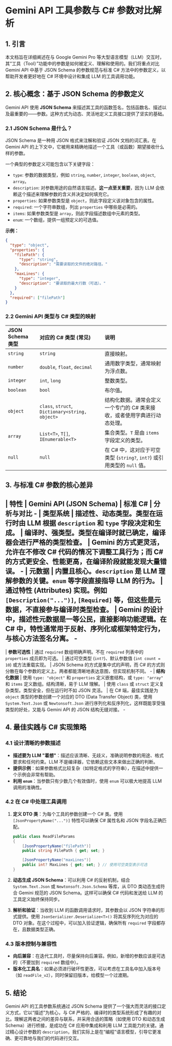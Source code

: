 # Gemini API 工具参数与 C# 参数对比解析

## 1. 引言

本文档旨在详细阐述在与 Google Gemini Pro 等大型语言模型（LLM）交互时，其“工具（Tool）”功能中的参数是如何被定义、理解和使用的。我们将重点对比 Gemini API 中基于 JSON Schema 的参数规范与标准 C# 方法中的参数定义，以帮助开发者更好地在 C# 环境中设计和集成 LLM 的工具调用功能。

## 2. 核心概念：基于 JSON Schema 的参数定义

Gemini API 使用 **JSON Schema** 来描述其工具的函数签名，包括函数名、描述以及最重要的——参数。这种方式为动态、灵活地定义工具接口提供了坚实的基础。

### 2.1 JSON Schema 是什么？

JSON Schema 是一种用 JSON 格式来注解和验证 JSON 文档的词汇表。在 Gemini API 的上下文中，它被用来精确地描述一个工具（或函数）期望接收什么样的参数。

一个典型的参数定义可能包含以下关键字段：

-   `type`: 参数的数据类型，例如 `string`, `number`, `integer`, `boolean`, `object`, `array`。
-   `description`: 对参数用途的自然语言描述。**这一点至关重要**，因为 LLM 会依赖这个描述来理解参数的含义并决定如何填充它。
-   `properties`: 如果参数类型是 `object`，则此字段定义该对象包含的属性。
-   `required`: 一个字符串数组，列出 `properties` 中哪些是必需的。
-   `items`: 如果参数类型是 `array`，则此字段描述数组中元素的类型。
-   `enum`: 一个数组，提供一组预定义的可选值。

**示例：**

```json
{
  "type": "object",
  "properties": {
    "filePath": {
      "type": "string",
      "description": "需要读取的文件的绝对路径。"
    },
    "maxLines": {
      "type": "integer",
      "description": "要读取的最大行数（可选）。"
    }
  },
  "required": ["filePath"]
}
```

### 2.2 Gemini API 类型与 C# 类型的映射

| JSON Schema 类型 | 对应的 C# 类型 (常见)                                | 说明                                                                                                                            |
| :--------------- | :--------------------------------------------------- | :------------------------------------------------------------------------------------------------------------------------------ |
| `string`         | `string`                                             | 直接映射。                                                                                                                      |
| `number`         | `double`, `float`, `decimal`                         | 通用数字类型，通常映射为浮点数。                                                                                                |
| `integer`        | `int`, `long`                                        | 整数类型。                                                                                                                      |
| `boolean`        | `bool`                                               | 布尔值。                                                                                                                        |
| `object`         | `class`, `struct`, `Dictionary<string, object>`      | 结构化数据。通常会定义一个专门的 C# 类来接收，或者使用字典进行动态处理。                                                          |
| `array`          | `List<T>`, `T[]`, `IEnumerable<T>`                   | 集合类型。`T` 是由 `items` 字段定义的类型。                                                                                     |
| `null`           | `null`                                               | 在 C# 中，这对应于可空类型 (`string?`, `int?`) 或引用类型的 `null` 值。                                                           |

## 3. 与标准 C# 参数的核心差异

| 特性               | Gemini API (JSON Schema)                                                                                             | 标准 C#                                                                                                                            | 分析与对比                                                                                                                                                                                                                                                                                                                                                                                                                                                                                                                                                                                                                                                                                                                                                                                                                                                                                                                                                                                                                                                                                                                                                                                                                                                                                                                                                                                                                                                                                                                                                                                                                                                                                                                                                                                                                                                                                                                                                                                                                                                                                                                                                                                                                                                                                                                                                                                                                                                                                                                                                                                                                                                                                                                                                                                                                                                                                                                                                                                                                                                                                                                                                                                                                                                                                                                                                                                                                                                                                                                                                                                                                                                                                                                                                                                                                                                                                                                                                                                                                                                                                                                                                                                                                                                                                                                                                                                                                                                                                                                                                                                                                                                                                                                                                                                                                                                                                                                                                                                                                                                                                                                                                                                                                                                                                                                                                                                                                                                                                                                                                                                                                                                                                                                                                                                                                                                                                                                                                                                                                                                                                                                                                                                                                                                                                                                                                                                                                                                                                                                                                                                                                                                                                                                                                                                                                                                                                                                                                                                                                                                                                                                                                                                                                                                                                                                                                                                                                                                                                                                                                                                                                                                                                                                                                                                                                                                                                                                                                                                                                                                                                                                                                                                                                                                                                                                                                                                                                                                                                                                                                                                                                                                                                                                                                                                                                                                                                                                                                                                                                                                                                                                                                                                                                                                                                                                                                                                                                                                                                                                                                                                                                                                                                                                                                                                                                                                                                                                                                                                                                                                                                                                                                                                                                                                                                                                                                                                                                                                                                                                                                                                                                                                                                                                                                                                                                                                                                                                                                                                                                                                                                                                                                                                                                                                                                                                                                                                                                                                                                                                                                                                                                                                                                                                                                                                                                                                                                                                                                                                                                                                                                                                                                                                                                                                                                                                                                                                                                                                                                                                                                                                                                                                                                                                                                                                                                                                                                                                                                                                                                                                                                                                                                                                                                                                                                                                                                                                                                                                                                                                                                                                                                                                                                                                                                                                                                                                                                                                                                                                                                                                                                                                                                                                                                                                                                                                                                                                                                                                                                                                                                                                                                                                                                                                                                                                                                                                                                                                                                                                                                                                                                                                                                                                                                                                                                                                                                                                                                                                                                                                                                                                                                                                                                                                                                                                                                                                                                                                                                                                                                                                                                                                                                                                                                                                                                                                                                                                                                                                                                                                                                                                                                                                                                                                                                                                                                                                                                                                                                                                                                                                                                                                                                                                                                                                                                                                                                                                                                                                                                                                                                                                                                                                                                                                                                                                                                                                                                                                                                                                                                                                                                                                                                                                                                                                                                                                                                                                                                                                                                                                                                                                                                                                                                                                                                                                                                                                                                                                                                                                                                                                                                                                                                                                                                                                                                                                                                                                                                                                                                                                                                                                                                                                                                                                                                                                                                                                                                                                                                                                                                                                                                                                                                                                                                                                                                                                                                                                                                                                                                                                                                                                                                                                                                                                                                                                                                                                                                                                                                                                                                                                                                                                                                                                                                                                                                                                                                                                                                                                                                                                                                                                                                                                                                                                                                                                                                                                                                                                                                                                                                                                                                                                                                                                                                                                                                                                                                                                                                                                                                                                                                                                                                                                                                                                                                                                                                                                                                                                                                                                                                                                                                                                                                                                                                                                                                                                                                                                                                                                                                                                                                                                                                                                                                                                                                                                                                                                                                                                                                                                                                                                                                                                                                                                                                                                                                                                                                                                                                                                                                                                                                                                                                                                                                                                                                                                                                                                                                                                                                                                                                                                                                                                                                                                                                                                                                                                                                                                                                                                                                                                                                                                                                                                                                                                                                                                                                                                                                                                                                                                                                                                                                                                                                                                                                                                                                                                                                                                                                                                                                                                                                                                                                                                                                                                                                                                                                                                                                                                                                                                                                                                                                                                                                                                                                                                                                                                                                                                                                                                                                                                                                                                                                                                                                                                                                                                                                                                                                                                                                                                                                                                                                                                                                                                                                                                                                                                                                                                                                                                                                                                                                                                                                                                                                                                                                                                                                                                                  -
| **类型系统**       | **描述性、动态类型**。类型在运行时由 LLM 根据 `description` 和 `type` 字段决定和生成。                                   | **编译时、强类型**。类型在编译时就已确定，编译器会进行严格的类型检查。                                                                 | Gemini 的方式更灵活，允许在不修改 C# 代码的情况下调整工具行为；而 C# 的方式更安全、性能更高，在编译阶段就能发现大量错误。                                                                                                                                                                                                                                                                                                                                                                                                                                                                                                                                                                                                                                                                                                                                                                                                                                                                                                                                                                                                                                                                                                                                                                                                                                                                                                                                                                                                                                                                                                                                                                                                                                                                                                                                                                                                                                                                                                                                                                                                                                                                                                                                                                                                                                                                                                                                                                                                                                                                                                                                                                                                                                                                                                                                                                                                                                                                                                                                                                                                                                                                                                                                                                                                                                                                                                                                                                                                                                                                                                                                                                                                                                                                                                                                                                                                                                                                                                                                                                                                                                                                                                                                                                                                                                                                                                                                                                                                                                                                                                                                                                                                                                                                                                                                                                                                                                                                                                                                                                                                                                                                                                                                                                                                                                                                                                                                                                                                                                                                                                                                                                                                                                                                                                                                                                                                                                                                                                                                                                                                                                                                                                                                                                                                                                                                                                                                                                                                                                                                                                                                                                                                                                                                                                                                                                                                                                                                                                                                                                                                                                                                                                                                                                                                                                                                                                                                                                                                                                                                                                                                                                                                                                                                                                                                                                                                                                                                                                                                                                                                                                                                                                                                                                                                                                                                                                                                                                                                                                                                                                                                                                                                                                                                                                                                                                                                                                                                                                                                                                                                                                                                                                                                                                                                                                                                                                                                                                                                                                                                                                                                                                                                                                                                                                                                                                                                                                                                                                                                                                                                                                                                                                                                                                                                                                                                                                                                                                                                                                                                                                                                                                                                                                                                                                                                                                                                                                                                                                                                                                            -
| **元数据**         | **内置且核心**。`description` 是 LLM 理解参数的关键。`enum` 等字段直接指导 LLM 的行为。                               | **通过特性 (Attributes) 实现**。例如 `[Description("...")]`, `[Required]` 等，但这些是元数据，不直接参与编译时类型检查。 | Gemini 的设计中，描述性元数据是一等公民，直接影响功能逻辑。在 C# 中，特性通常用于反射、序列化或框架特定行为，与核心方法签名分离。                                                                                                                                                                                                                                                                                                                                                                                                                                                                                                                                                                                                                                                                                                                                                                                                                                                                                                                                                                                                                                                                                                                                                                                                                                                                                                                                                                                                                                                                                                                                                                                                                                                                                                                                                                                                                                                                                                                                                                                                                                                                                                                                                                                                                                                                                                                                                                                                                                                                                                                                                                                                                                                                                                                                                                                                                                                                                                                                                                                                                                                                                                                                                                                                                                                                                                                                                                                                                                                                                                                                                                                                                                                                                                                                                                                                                                                                                                                                                                                                                                                                                                                                                                                                                                                                                                                                                                                                                                                                                                                                                                                                                                                                                                                                                                                                                                                                                                                                                                                                                                                                                                                                                                                                                                                                                                                                                                                                                                                                                                                                                                                                                                                                                                                                                                                                                                                                                                                                                                                                                                                                                                                                                                                                                                                                                                                                                                                                                                                                                                                                                                                                                                                                                                                                                                                                                                                                                                                                                                                                                                                                                                                                                                                                                                                                                                                                                                                                                                                                                                                                                                                                                                                                                                                                                                                                                                                                                                                                                                                                                                                                                                                                                                                                                                                                                                                                                                                                                                                                                                                                                                                                                                                    -
-
| **参数可选性**     | 通过 `required` 数组明确声明。不在 `required` 列表中的 `properties` 成员即为可选。                                     | 通过可空类型 (`int?`)、默认参数值 (`int count = 10`) 或方法重载实现。                                                              | JSON Schema 的方式是集中式的声明，而 C# 的方式则分散在每个参数的定义上。两者都能清晰地表达意图，但实现机制不同。                                                                                                                                                                                                                                                                                                                                                                                                                                                                                                                                                                                                                                                                                                                                                                                                                                                                                                                                                                                                                                                                                                                                                                                                                                                                                                                                                                                                                                                                                                                                                                                                                                                                                                                                                                                                                                                                                                                                                                                                                                                                                                                                                                                                                                                                                                                                                                                                                                                                                                                                                                                                                                                                                                                                                                                                                                                                                                                                                                                                                                                                                                                                                                                                                                                                                                                                                                                                                                                                                                                                                                                                                                                                                                                                                                                                                                                                                                                                                                                                                                                                                                                                                                                                                                                                                                                                                                                                                                                                                                                                                                                                                                                                                                                                                                                                                                                                                                                                                                                                                                                                                                                                                                                                                                                                                                                                                                                                                                                                                                                                                                                                                                                                                                                                                                                                                                                                                                                                                                                                                                                                                                                                                                                                                                                                                                                                                                                                                                                                                                                                                                                                                                                                                                                                                                                                                                                                                                                                                                                                                                                                                                                                                                                                                                                                                                                                                                                                                                                                                                                                                                                                                                                                                                                                                                                                                                                                                                                                                                                                                                                                                                                                                                                                                                                                                                                                                                                                                                                                                                                                                                                                                                                                                                                                                                                                                                                                                                                                                                                                                                                                                                                                                                                                                                                                                                                                                                                                                                                                                                                                                                                                                                                                                                                                                                                                                                                                                                                                                                                                                                                                                                                                                                                                                                                                                                                                                                                                                                                                                                                                                                                                                                                                                                                                                                                                                                                                                                                                                                                                                                                                                                                                                                                                                                                                                                                                                                                                                                                                                                                                                                                                                                                                                                                                                                                                                                                                                                                                                                                                                                                                                                                                                                                                                                                                                                                                                                                                                                                                                                                                                                                                                                                                                                                                                                                                                                                                                                                                                                                                                                                                                                                                                                                                                                                                                                                                                                                                                                                                                                                                                                                                                                                                                                                                                                                                                                                                                                                                                                                                                                                                                                                                                                                                                                                                                                                                                                                                                                                                                                                                                                                                                                                                                                                                                                                                                                                                                                                                                                                                                                                                                                                                                                                                                                                                                                                                                                                                                                                                                                                                                                                                                                                                                                                                                                                                                                                                                                                                                                                                                                                                                                                                                                                                                                                                                                                                                                                                                                                                                                                                                                                                                                                                                                                                                                                                                                                                                                                                                                                                                                                                                                                                                                                                                                                                                                                                                                                                                                                                                                                                                                                                                                                                                                                                                                                                                                                                                                                                                                                                                                                                                                                                                                                                                                                                                                                                                                                                                                                                                                                                                                                                                                                                                                                                                                                                                                                                                                                                                                                                                                                                                                                                                                                                                                                                                                                                                                                                                                                                                                                                                                                                                                                                                                                                                                                                                                                                                                                                                                                                                                                                                                                                                                                                                                                                                                                                                                                                                                                                                                                                                                                                                                                                                                                                                                                                                                                                                                                                                                                                                                                                                                                                                                                                                                                                                                                                                                                                                                                                                                                                                                                                                                                                                                                                                                                                                                                                                                                                                                                                                                                                                                                                                                                                                                                                                                                                                                                                                                                                                                                                                                                                                                                                                                                                                                                                                                                                                                                                                                                                                                                                                     -
| **结构化数据**     | 使用 `type: "object"` 和 `properties` 定义嵌套结构，或 `type: "array"` 和 `items` 定义数组。结构清晰，易于 LLM 理解。 | 使用 `class` 或 `struct` 定义复杂类型。类型安全，但在运行时不如 JSON 灵活。                                                        | 在 C# 端，最佳实践是为 `object` 类型的参数创建一个对应的 DTO (Data Transfer Object) 类，使用 `System.Text.Json` 或 `Newtonsoft.Json` 进行序列化和反序列化，这样既能享受强类型的好处，又能与 Gemini API 的 JSON 结构无缝对接。                                                                                                                                                                                                                                                                                                                                                                                                                                                                                                                                                                                                                                                                                                                                                                                                                                                                                                                                                                                                                                                                                                                                                                                                                                                                                                                                                                                                                                                                                                                                                                                                                                                                                                                                                                                                                                                                                                                                                                                                                                                                                                                                                                                                                                                                                                                                                                                                                                                                                                                                                                                                                                                                                                                                                                                                                                                                                                                                                                                                                                                                                                                                                                                                                                                                                                                                                                                                                                                                                                                                                                                                                                                                                                                                                                                                                                                                                                                                                                                                                                                                                                                                                                                                                                                                                                                                                                                                                                                                                                                                                                                                                                                                                                                                                                                                                                                                                                                                                                                                                                                                                                                                                                                                                                                                                                                                                                                                                                                                                                                                                                                                                                                                                                                                                                                                                                                                                                                                                                                                                                                                                                                                                                                                                                                                                                                                                                                                                                                                                                                                                     -

## 4. 最佳实践与 C# 实现策略

### 4.1 设计清晰的参数描述

-   **描述要为 LLM "着想"**：描述应该清晰、无歧义，准确说明参数的用途、格式要求和任何约束。LLM 不是编译器，它依赖这些文本来做出正确的判断。
-   **提供示例**：如果参数格式比较复杂（如特定格式的字符串），在描述中提供一个示例会非常有帮助。
-   **利用 `enum`**：当参数只有少数几个有效值时，使用 `enum` 可以极大地提高 LLM 调用的准确性。

### 4.2 在 C# 中处理工具调用

1.  **定义 DTO 类**：为每个工具的参数创建一个 C# 类。使用 `[JsonPropertyName("...")]` 特性可以确保 C# 属性名和 JSON 字段名正确匹配。

    ```csharp
    public class ReadFileParams
    {
        [JsonPropertyName("filePath")]
        public string FilePath { get; set; }

        [JsonPropertyName("maxLines")]
        public int? MaxLines { get; set; } // 使用可空类型表示可选
    }
    ```

2.  **动态生成 JSON Schema**：可以利用 C# 的反射机制，结合 `System.Text.Json` 或 `Newtonsoft.Json.Schema` 等库，从 DTO 类动态生成符合 Gemini 规范的 JSON Schema。这样可以确保 C# 代码和发送给 LLM 的工具定义始终保持同步。

3.  **解析和验证**：当收到 LLM 的函数调用请求时，其参数会以 JSON 字符串的形式提供。使用 `JsonSerializer.Deserialize<T>()` 将其反序列化为对应的 DTO 对象。在这个过程中，可以加入验证逻辑，确保所有 `required` 字段都存在，且数据类型正确。

### 4.3 版本控制与兼容性

-   **向后兼容**：在迭代工具时，尽量保持向后兼容。例如，新增的参数应该是可选的（不要加到 `required` 数组中）。
-   **版本化工具名**：如果必须进行破坏性更改，可以考虑在工具名中加入版本号（如 `readFile_v2`），同时保留旧版本，给模型一个过渡期。

## 5. 结论

Gemini API 的工具参数系统通过 JSON Schema 提供了一个强大而灵活的接口定义方式，它以“描述”为核心，与 C# 严格的、编译时的类型系统形成了有趣的对比。理解这两者之间的差异与联系，并采用合适的策略（如使用 DTO 和动态生成 Schema）进行桥接，是成功在 C# 应用中集成和利用 LLM 工具能力的关键。通过精心设计参数的 `description`，我们实际上是在“编程”语言模型，引导它更准确、更可靠地与我们的代码进行交互。
